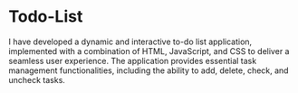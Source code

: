 # Todo-List
I have developed a dynamic and interactive to-do list application, implemented with a combination of HTML, JavaScript, and CSS to deliver a seamless user experience. The application provides essential task management functionalities, including the ability to add, delete, check, and uncheck tasks.

